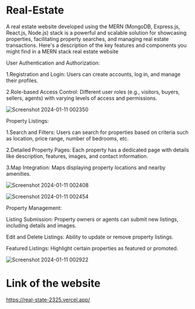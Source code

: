 # Real-Estate


A real estate website developed using the MERN (MongoDB, Express.js, React.js, Node.js) stack is a powerful and scalable solution for showcasing properties, facilitating property searches, and managing real estate transactions. Here's a description of the key features and components you might find in a MERN stack real estate website

User Authentication and Authorization:

1.Registration and Login: Users can create accounts, log in, and manage their profiles.

2.Role-based Access Control: Different user roles (e.g., visitors, buyers, sellers, agents) with varying levels of access and permissions.

![Screenshot 2024-01-11 002350](https://github.com/ROSHNEEGOUDA/Real-state/assets/120122742/65830755-0f66-4906-9126-e08382647d18)

Property Listings:

1.Search and Filters: Users can search for properties based on criteria such as location, price range, number of bedrooms, etc.

2.Detailed Property Pages: Each property has a dedicated page with details like description, features, images, and contact information.

3.Map Integration: Maps displaying property locations and nearby amenities.

![Screenshot 2024-01-11 002408](https://github.com/ROSHNEEGOUDA/Real-state/assets/120122742/57a65270-a2d4-4fee-915c-0d2704a76b6a)

![Screenshot 2024-01-11 002454](https://github.com/ROSHNEEGOUDA/Real-state/assets/120122742/c8759c69-90c9-438c-b6cf-9ab37648425c)

Property Management:

Listing Submission: Property owners or agents can submit new listings, including details and images.

Edit and Delete Listings: Ability to update or remove property listings.

Featured Listings: Highlight certain properties as featured or promoted.

![Screenshot 2024-01-11 002922](https://github.com/ROSHNEEGOUDA/Real-state/assets/120122742/7d7ee197-f3e3-4756-8d73-f803c5d6e85c)

# Link of the website

https://real-state-2325.vercel.app/





